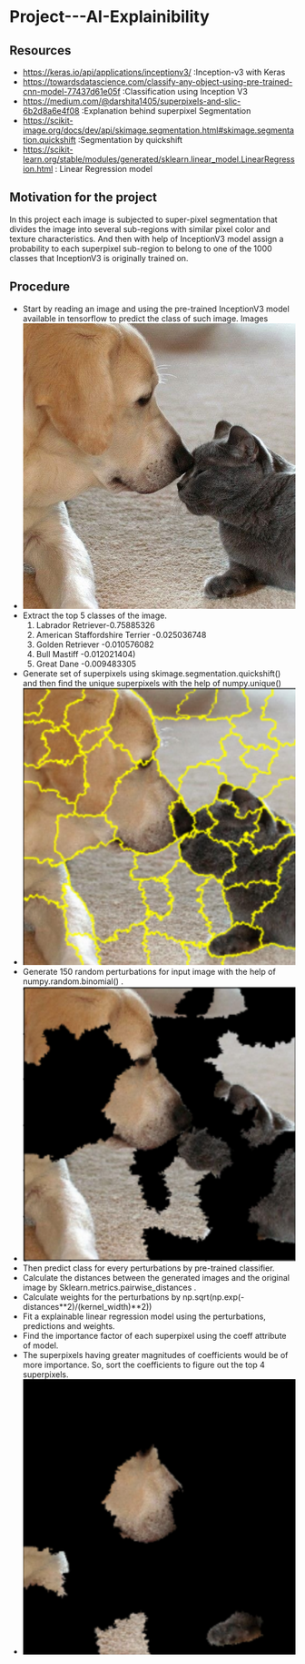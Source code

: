 # Project---AI-Explainibility
## Resources
- https://keras.io/api/applications/inceptionv3/ :Inception-v3 with Keras
- https://towardsdatascience.com/classify-any-object-using-pre-trained-cnn-model-77437d61e05f :Classification using Inception V3
- https://medium.com/@darshita1405/superpixels-and-slic-6b2d8a6e4f08 :Explanation behind superpixel Segmentation
- https://scikit-image.org/docs/dev/api/skimage.segmentation.html#skimage.segmentation.quickshift :Segmentation by quickshift
- https://scikit-learn.org/stable/modules/generated/sklearn.linear_model.LinearRegression.html : Linear Regression model

## Motivation for the project
In this project each image is subjected to super-pixel segmentation that divides the image into several sub-regions with similar pixel color and texture characteristics. And then
with help of InceptionV3 model  assign a probability to each superpixel sub-region to belong to one of the 1000 classes that InceptionV3 is originally trained on.

## Procedure 
- Start by reading an image and using the pre-trained InceptionV3 model available in tensorflow to predict the class of such image.
Images
- ![](/image_folder/sampleimg.png)
- Extract the top 5 classes of the image.
  1. Labrador Retriever-0.75885326
  1. American Staffordshire Terrier -0.025036748
	1. Golden Retriever -0.010576082
	1. Bull Mastiff -0.012021404)
	1. Great Dane -0.009483305
- Generate set of superpixels using skimage.segmentation.quickshift() and then find the unique superpixels with the help of numpy.unique()
- ![](/image_folder/segmented.png)
- Generate 150 random perturbations for input image with the help of numpy.random.binomial() .
- ![](/image_folder/pertubated.png)
- Then predict class for every perturbations by  pre-trained classifier.
- Calculate the distances between the generated images and the original image by Sklearn.metrics.pairwise_distances .
- Calculate weights for the perturbations by np.sqrt(np.exp(-distances**2)/(kernel_width)**2))
- Fit a explainable linear regression model using the perturbations, predictions and weights.
- Find the importance factor of each superpixel using the coeff attribute of model.
- The superpixels having greater magnitudes of coefficients would be of more importance. So, sort the coefficients to figure out the top 4 superpixels.
- ![](/image_folder/finaloutput.png)
